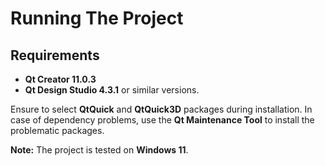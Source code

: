 # Running The Project

## Requirements
- **Qt Creator 11.0.3**
- **Qt Design Studio 4.3.1** or similar versions.

Ensure to select **QtQuick** and **QtQuick3D** packages during installation. In case of dependency problems, use the **Qt Maintenance Tool** to install the problematic packages.

**Note:** The project is tested on **Windows 11**.
